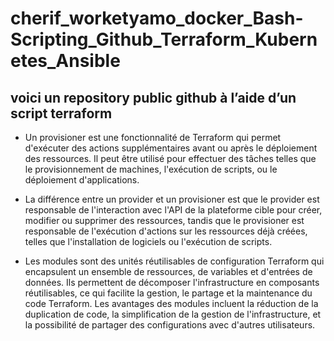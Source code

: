 # cherif_worketyamo_docker_Bash-Scripting_Github_Terraform_Kubernetes_Ansible

## voici  un repository  public github à l’aide d’un script terraform

- Un provisioner est une fonctionnalité de Terraform qui permet d'exécuter des actions supplémentaires avant ou après le déploiement des ressources. Il peut être utilisé pour effectuer des tâches telles que le provisionnement de machines, l'exécution de scripts, ou le déploiement d'applications.

- La différence entre un provider et un provisioner est que le provider est responsable de l'interaction avec l'API de la plateforme cible pour créer, modifier ou supprimer des ressources, tandis que le provisioner est responsable de l'exécution d'actions sur les ressources déjà créées, telles que l'installation de logiciels ou l'exécution de scripts.

- Les modules sont des unités réutilisables de configuration Terraform qui encapsulent un ensemble de ressources, de variables et d'entrées de données. Ils permettent de décomposer l'infrastructure en composants réutilisables, ce qui facilite la gestion, le partage et la maintenance du code Terraform. Les avantages des modules incluent la réduction de la duplication de code, la simplification de la gestion de l'infrastructure, et la possibilité de partager des configurations avec d'autres utilisateurs.
